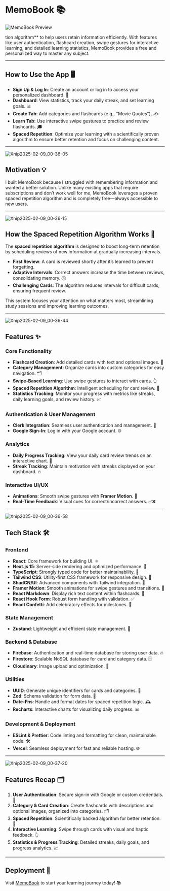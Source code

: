 # MemoBook 📚

![MemoBook Preview]([https://github.com/user-attachments/assets/memobook-preview.png](https://github.com/user-attachments/assets/c1bf85c9-8572-4a94-aa00-807b4002327d))

tion algorithm** to help users retain information efficiently. With features like user authentication, flashcard creation, swipe gestures for interactive learning, and detailed learning statistics, MemoBook provides a free and personalized way to master any subject.

---

## How to Use the App 🖥️

- **Sign Up & Log In**: Create an account or log in to access your personalized dashboard. 🔑
- **Dashboard**: View statistics, track your daily streak, and set learning goals. 📊
- **Create Tab**: Add categories and flashcards (e.g., "Movie Quotes"). ✍️
- **Learn Tab**: Use interactive swipe gestures to practice and review flashcards. 🎓
- **Spaced Repetition**: Optimize your learning with a scientifically proven algorithm to ensure better retention and focus on challenging content.

---
![Xnip2025-02-09_00-36-05](https://github.com/user-attachments/assets/3603594b-4384-4e86-8e90-dcbca9e470d5)

## Motivation 💡

I built MemoBook because I struggled with remembering information and wanted a better solution. Unlike many existing apps that require subscriptions and don’t work well for me, MemoBook leverages a proven spaced repetition algorithm and is completely free—always accessible to new users.

---
![Xnip2025-02-09_00-36-15](https://github.com/user-attachments/assets/eb2f88f4-8dc7-4e9c-b528-28f15280ee54)


## How the Spaced Repetition Algorithm Works 🧠

The **spaced repetition algorithm** is designed to boost long-term retention by scheduling reviews of new information at gradually increasing intervals. 
- **First Review**: A card is reviewed shortly after it’s learned to prevent forgetting.
- **Adaptive Intervals**: Correct answers increase the time between reviews, consolidating memory. 🕒
- **Challenging Cards**: The algorithm reduces intervals for difficult cards, ensuring frequent review. 

This system focuses your attention on what matters most, streamlining study sessions and improving learning outcomes.

---
![Xnip2025-02-09_00-36-44](https://github.com/user-attachments/assets/1c7ebc30-80c2-4e58-8a76-4a8a6c112c04)


## Features ✨

### Core Functionality
- **Flashcard Creation**: Add detailed cards with text and optional images. 📝
- **Category Management**: Organize cards into custom categories for easy navigation. 🗂️
- **Swipe-Based Learning**: Use swipe gestures to interact with cards. 👆
- **Spaced Repetition Algorithm**: Intelligent scheduling for card review. 🧠
- **Statistics Tracking**: Monitor your progress with metrics like streaks, daily learning goals, and review history. 📈

### Authentication & User Management
- **Clerk Integration**: Seamless user authentication and management. 🔐
- **Google Sign-In**: Log in with your Google account. 🌐

### Analytics
- **Daily Progress Tracking**: View your daily card review trends on an interactive chart. 📅
- **Streak Tracking**: Maintain motivation with streaks displayed on your dashboard. 🔥

### Interactive UI/UX
- **Animations**: Smooth swipe gestures with **Framer Motion**. 🎥
- **Real-Time Feedback**: Visual cues for correct/incorrect answers. ✅❌

---
![Xnip2025-02-09_00-36-58](https://github.com/user-attachments/assets/80df7281-886f-4321-95d0-a5ad0c435af2)

## Tech Stack 🛠️

### Frontend
- **React**: Core framework for building UI. ⚛️
- **Next.js 15**: Server-side rendering and optimized performance. 🚀
- **TypeScript**: Strongly typed code for better maintainability. 📏
- **Tailwind CSS**: Utility-first CSS framework for responsive design. 🎨
- **ShadCN/UI**: Advanced components with Tailwind integration. 🧩
- **Framer Motion**: Smooth animations for swipe gestures and transitions. 🎥
- **React Markdown**: Display rich text content within flashcards. 📝
- **React Hook Form**: Robust form handling with validation. ✅
- **React Confetti**: Add celebratory effects for milestones. 🎉

### State Management
- **Zustand**: Lightweight and efficient state management. 🌟

### Backend & Database
- **Firebase**: Authentication and real-time database for storing user data. 🔥
- **Firestore**: Scalable NoSQL database for card and category data. 🗄️
- **Cloudinary**: Image upload and optimization. 📸

### Utilities
- **UUID**: Generate unique identifiers for cards and categories. 🔢
- **Zod**: Schema validation for form data. 📜
- **Date-Fns**: Handle and format dates for spaced repetition logic. 🕰️
- **Recharts**: Interactive charts for visualizing daily progress. 📊

### Development & Deployment
- **ESLint & Prettier**: Code linting and formatting for clean, maintainable code. 🛠️
- **Vercel**: Seamless deployment for fast and reliable hosting. 🌐

---
![Xnip2025-02-09_00-37-20](https://github.com/user-attachments/assets/99a68351-1157-41e5-9f9f-18024250189f)


## Features Recap 🗂️
1. **User Authentication**: Secure sign-in with Google or custom credentials. 🔑
2. **Category & Card Creation**: Create flashcards with descriptions and optional images, organized into categories. 🗂️
3. **Spaced Repetition**: Scientifically backed algorithm for better retention. 🧠
4. **Interactive Learning**: Swipe through cards with visual and haptic feedback. 👆
5. **Statistics & Progress Tracking**: Detailed streaks, daily goals, and progress analytics. 📈

---

## Deployment 🚀

Visit [MemoBook](https://memobook-app.vercel.app/) to start your learning journey today! 📚
